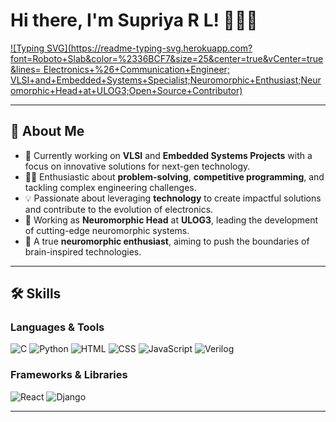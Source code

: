 # Hi there, I'm Supriya R L! 👩‍💻✨

[![Typing SVG](https://readme-typing-svg.herokuapp.com?font=Roboto+Slab&color=%2336BCF7&size=25&center=true&vCenter=true&lines=  Electronics+%26+Communication+Engineer; 
 VLSI+and+Embedded+Systems+Specialist;Neuromorphic+Enthusiast;Neuromorphic+Head+at+ULOG3;Open+Source+Contributor)](https://git.io/typing-svg)

---

## 🚀 About Me
- 🌱 Currently working on **VLSI** and **Embedded Systems Projects** with a focus on innovative solutions for next-gen technology.
- 👩‍💻 Enthusiastic about **problem-solving**, **competitive programming**, and tackling complex engineering challenges.
- 💡 Passionate about leveraging **technology** to create impactful solutions and contribute to the evolution of electronics.
- 🎯 Working as **Neuromorphic Head** at **ULOG3**, leading the development of cutting-edge neuromorphic systems.
- 🧠 A true **neuromorphic enthusiast**, aiming to push the boundaries of brain-inspired technologies.

---

## 🛠 Skills

### Languages & Tools
![C](https://img.shields.io/badge/-C-00599C?style=flat-square&logo=c&logoColor=white)
![Python](https://img.shields.io/badge/-Python-3776AB?style=flat-square&logo=python&logoColor=white)
![HTML](https://img.shields.io/badge/-HTML5-E34F26?style=flat-square&logo=html5&logoColor=white)
![CSS](https://img.shields.io/badge/-CSS3-1572B6?style=flat-square&logo=css3&logoColor=white)
![JavaScript](https://img.shields.io/badge/-JavaScript-F7DF1E?style=flat-square&logo=javascript&logoColor=black)
![Verilog](https://img.shields.io/badge/-Verilog-44A8B0?style=flat-square&logo=verilog&logoColor=white)

### Frameworks & Libraries
![React](https://img.shields.io/badge/-React-61DAFB?style=flat-square&logo=react&logoColor=white)
![Django](https://img.shields.io/badge/-Django-092E20?style=flat-square&logo=django&logoColor=white)

---
